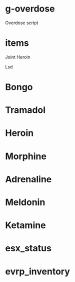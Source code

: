 # g-overdose
Overdose script

# items

Joint
Heroin

Lsd
# Bongo
# Tramadol
# Heroin
# Morphine
# Adrenaline
# Meldonin
# Ketamine


# esx_status
# evrp_inventory
